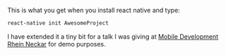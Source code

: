 This is what you get when you install react native and type:

```sh
react-native init AwesomeProject
```

I have extended it a tiny bit for a talk I was giving at [Mobile Development Rhein Neckar] for demo purposes.

[Mobile Development Rhein Neckar]:https://www.meetup.com/Mobile-Development-Rhein-Neckar/
